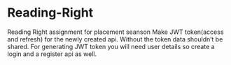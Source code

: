 # Reading-Right
Reading Right assignment for placement seanson
Make JWT token(access and refresh) for the newly created api.
Without the token data shouldn’t be shared. For generating JWT
token you will need user details so create a login and a register api as
well.
